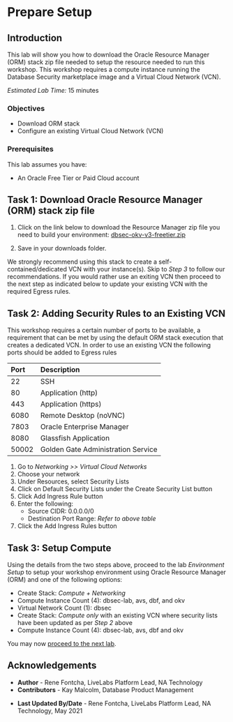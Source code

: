 # Prepare Setup

## Introduction
This lab will show you how to download the Oracle Resource Manager (ORM) stack zip file needed to setup the resource needed to run this workshop. This workshop requires a compute instance running the Database Security marketplace image and a Virtual Cloud Network (VCN).

*Estimated Lab Time:* 15 minutes

### Objectives
-   Download ORM stack
-   Configure an existing Virtual Cloud Network (VCN)

### Prerequisites
This lab assumes you have:
- An Oracle Free Tier or Paid Cloud account

## Task 1: Download Oracle Resource Manager (ORM) stack zip file
1.  Click on the link below to download the Resource Manager zip file you need to build your environment: [dbsec-okv-v3-freetier.zip](https://objectstorage.us-ashburn-1.oraclecloud.com/p/4kmyerTmtU2rG8ME19erkXyKvRTiokBvjFQxPUEbPSRNPsTV9mDP14FeG2aJafER/n/natdsecurity/b/stack/o/dbsec-okv-v3-freetier.zip)

2.  Save in your downloads folder.

We strongly recommend using this stack to create a self-contained/dedicated VCN with your instance(s). Skip to *Step 3* to follow our recommendations. If you would rather use an exiting VCN then proceed to the next step as indicated below to update your existing VCN with the required Egress rules.

## Task 2: Adding Security Rules to an Existing VCN   
This workshop requires a certain number of ports to be available, a requirement that can be met by using the default ORM stack execution that creates a dedicated VCN. In order to use an existing VCN the following ports should be added to Egress rules

| Port           |Description                            |
| :------------- | :------------------------------------ |
| 22             | SSH                                   |
| 80             | Application (http)                    |
| 443            | Application (https)                   |
| 6080           | Remote Desktop (noVNC)                |
| 7803           | Oracle Enterprise Manager             |
| 8080           | Glassfish Application                 |
| 50002          | Golden Gate Administration Service    |

1.  Go to *Networking >> Virtual Cloud Networks*
2.  Choose your network
3.  Under Resources, select Security Lists
4.  Click on Default Security Lists under the Create Security List button
5.  Click Add Ingress Rule button
6.  Enter the following:  
    - Source CIDR: 0.0.0.0/0
    - Destination Port Range: *Refer to above table*
7.  Click the Add Ingress Rules button

## Task 3: Setup Compute   
Using the details from the two steps above, proceed to the lab *Environment Setup* to setup your workshop environment using Oracle Resource Manager (ORM) and one of the following options:
-  Create Stack:  *Compute + Networking*
  - Compute Instance Count (4): dbsec-lab, avs, dbf, and okv
  - Virtual Network Count (1): dbsec
-  Create Stack:  *Compute only* with an existing VCN where security lists have been updated as per *Step 2* above
  - Compute Instance Count (4): dbsec-lab, avs, dbf and okv

You may now [proceed to the next lab](#next).

## Acknowledgements
- **Author** - Rene Fontcha, LiveLabs Platform Lead, NA Technology
- **Contributors** - Kay Malcolm, Database Product Management
* **Last Updated By/Date** - Rene Fontcha, LiveLabs Platform Lead, NA Technology, May 2021
